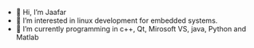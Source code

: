- 👋 Hi, I’m Jaafar 
- 👀 I’m interested in linux development for embedded systems.
- 🌱 I’m currently programming in c++, Qt, Mirosoft VS, java, Python and Matlab


<!---
jaafarkh/jaafarkh is a ✨ special ✨ repository because its `README.md` (this file) appears on your GitHub profile.
You can click the Preview link to take a look at your changes.
--->
